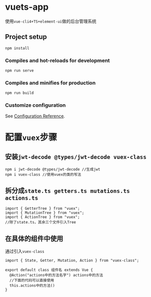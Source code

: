 # vuets-app
使用`vue-cli4+TS+element-ui`做的后台管理系统

## Project setup
```
npm install
```

### Compiles and hot-reloads for development
```
npm run serve
```

### Compiles and minifies for production
```
npm run build
```

### Customize configuration
See [Configuration Reference](https://cli.vuejs.org/config/).
# 配置`vuex`步骤
## 安装`jwt-decode @types/jwt-decode vuex-class`
```
npm i jwt-decode @types/jwt-decode //生成jwt
npm i vuex-class //使用vuex的类的写法
```

## 拆分成`state.ts getters.ts mutations.ts actions.ts`
```
import { GetterTree } from "vuex"; 
import { MutationTree } from "vuex";
import { ActionTree } from "vuex";
//除了state.ts，其余三个文件引入Tree
```
## 在具体的组件中使用
通过引入`vuex-class`
```
import { State, Getter, Mutation, Action } from "vuex-class";

export default class 组件名 extends Vue {
  @Action("actions中的方法名字") actions中的方法
  //下面的代码可以直接使用
  this.actions中的方法()
}
```
